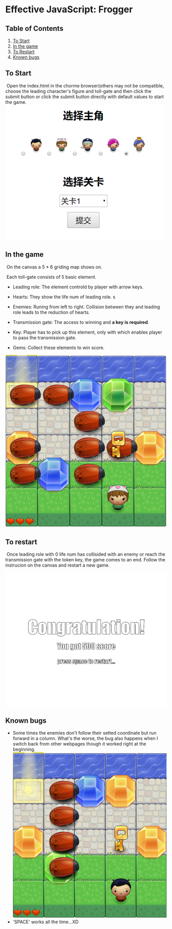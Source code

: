 # Effective JavaScript: Frogger

## Table of Contents
1. [To Start](#to-start)
2. [In the game](#in-the-game)
3. [To Restart](#to-restart)
4. [Known bugs](#known-bugs)

## To Start 
​	Open the index.html in the chorme browser(others may not be compatible, choose the leading character's figure and toll-gate and then click the submit button or click the submit button directly with default values to start the game.
![readme_img (1)](https://github.com/EmiyaYang/FoggerGame/blob/master/images/readme_img%20(1).png)

## In the game
​	On the canvas a 5 * 6 griding map shows on. 

​	Each toll-gate consists of 5 basic element.

* Leading role: The element controld by player with arrow keys.

* Hearts: They show the life num of leading role. s

* Enemies:  Runing from left to right. Collision between they and leading role leads to the reduction of hearts.

* Transmission gate: The access to winning and **a key is required**.

* Key:  Player has to pick up this element, only with which enables player to pass the transmission gate.

* Gems: Collect these elements to win score.  


![readme_img (2)](https://github.com/EmiyaYang/FoggerGame/blob/master/images/readme_img%20(2).png)

## To restart

​	Once leading role with 0 life num has collisided with an enemy or reach the transmission gate with the token key, the game comes to an end.  Follow the instrucion on the canvas and restart a new game.

![readme_img (3)](https://github.com/EmiyaYang/FoggerGame/blob/master/images/readme_img%20(3).png)

## Known bugs

* Some times the enemies don't follow their setted coordinate but run forward in a column. What's the worse, the bug also happens when I switch back from other webpages though it worked right at the beginning.
![readme_img (4)](https://github.com/EmiyaYang/FoggerGame/blob/master/images/readme_img%20(4).png) 
* 'SPACE' works all the time...XD

